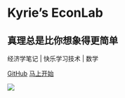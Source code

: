 # Kyrie’s EconLab
## 真理总是比你想象得更简单
经济学笔记 | 快乐学习技术 | 数学



[<i class="iconfont icon-github"></i> GitHub](https://github.com/kyrie1218/kyrieecon)
[马上开始 <i class="iconfont icon-down"></i>](#main)

<!-- background image -->
![](https://www.sunniejs.cn/static/wx/bg.jpg)
